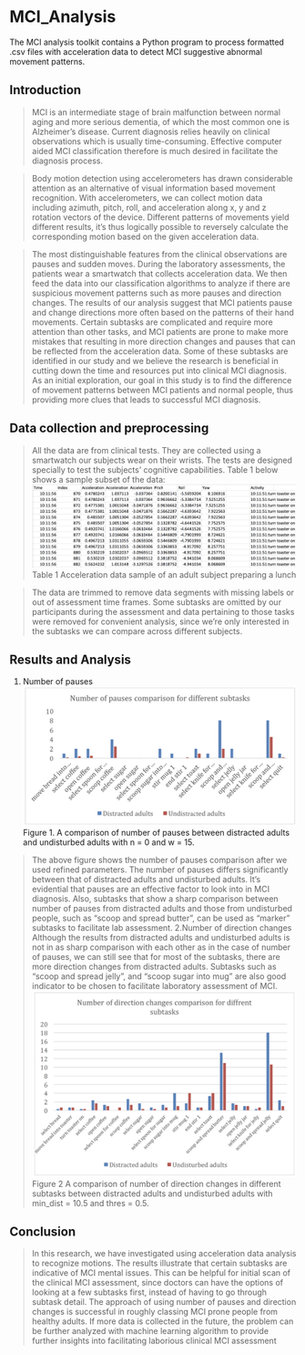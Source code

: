 # MCI_Analysis
The MCI analysis toolkit contains a Python program to process formatted .csv files with acceleration data to detect MCI suggestive abnormal movement patterns.

## Introduction

>MCI is an intermediate stage of brain malfunction between normal aging and more serious
dementia, of which the most common one is Alzheimer’s disease. Current diagnosis relies
heavily on clinical observations which is usually time-consuming. Effective computer aided MCI
classification therefore is much desired in facilitate the diagnosis process.

>Body motion detection using accelerometers has drawn considerable attention as an alternative
of visual information based movement recognition. With accelerometers, we can collect motion
data including azimuth, pitch, roll, and acceleration along x, y and z rotation vectors of the
device. Different patterns of movements yield different results, it’s thus logically possible to
reversely calculate the corresponding motion based on the given acceleration data.

>The most distinguishable features from the clinical
observations are pauses and sudden moves. During the laboratory assessments, the patients wear
a smartwatch that collects acceleration data. We then feed the data into our classification
algorithms to analyze if there are suspicious movement patterns such as more pauses and
direction changes. The results of our analysis suggest that MCI patients pause and change
directions more often based on the patterns of their hand movements. Certain subtasks are
complicated and require more attention than other tasks, and MCI patients are prone to make
more mistakes that resulting in more direction changes and pauses that can be reflected from the
acceleration data. Some of these subtasks are identified in our study and we believe the research
is beneficial in cutting down the time and resources put into clinical MCI diagnosis.
As an initial exploration, our goal in this study is to find the difference of movement patterns between MCI patients and
normal people, thus providing more clues that leads to successful MCI diagnosis.

## Data collection and preprocessing
>All the data are from clinical tests. They are collected using a smartwatch our subjects wear on
their wrists. The tests are designed specially to test the subjects’ cognitive capabilities. Table 1
below shows a sample subset of the data:
![Data format](./data-format.png)
Table 1 Acceleration data sample of an adult subject preparing a lunch

>The data are trimmed to remove data segments with missing labels or out of assessment time
frames. Some subtasks are omitted by our participants during the assessment and data pertaining
to those tasks were removed for convenient analysis, since we’re only interested in the subtasks
we can compare across different subjects.
## Results and Analysis
1. Number of pauses
![pause analysis](./pause.png)
Figure 1. A comparison of number of pauses between distracted adults and undisturbed adults
with n = 0 and w = 15.
>The above figure shows the number of pauses comparison after we used refined parameters. The
number of pauses differs significantly between that of distracted adults and undisturbed adults.
It’s evidential that pauses are an effective factor to look into in MCI diagnosis. Also, subtasks
that show a sharp comparison between number of pauses from distracted adults and those from
undisturbed people, such as “scoop and spread butter”, can be used as “marker” subtasks to
facilitate lab assessment.
2.Number of direction changes
>Although the results from distracted adults and undisturbed adults is not in as sharp comparison
with each other as in the case of number of pauses, we can still see that for most of the subtasks,
there are more direction changes from distracted adults. Subtasks such as “scoop and spread
jelly”, and “scoop sugar into mug” are also good indicator to be chosen to facilitate laboratory
assessment of MCI.
![direction changes](./direction-changes.png)
Figure 2 A comparison of number of direction changes in different subtasks between distracted
adults and undisturbed adults with min_dist = 10.5 and thres = 0.5.
## Conclusion
>In this research, we have investigated using acceleration data analysis to recognize motions. The
results illustrate that certain subtasks are indicative of MCI mental issues. This can be helpful for
initial scan of the clinical MCI assessment, since doctors can have the options of looking at a few
subtasks first, instead of having to go through subtask detail. The approach of using number of
pauses and direction changes is successful in roughly classing MCI prone people from healthy
adults. If more data is collected in the future, the problem can be further analyzed with machine
learning algorithm to provide further insights into facilitating laborious clinical MCI assessment
